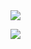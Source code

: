 <img src="https://img.shields.io/badge/java-red?style=flat-square&logo=java&logoColor=white"/>


<a href="https://www.instagram.com/yoootaein/?hl=ko"><img src="https://img.shields.io/badge/yoootaein-yello?style=flat-square&logo=Instagram&logoColor=white"/></a>
